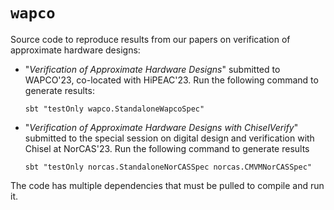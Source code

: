 # `wapco`

Source code to reproduce results from our papers on verification of approximate hardware designs:

- "*Verification of Approximate Hardware Designs*" submitted to WAPCO'23, co-located with HiPEAC'23. Run the following command to generate results:
  ```
  sbt "testOnly wapco.StandaloneWapcoSpec"
  ```
- "*Verification of Approximate Hardware Designs with ChiselVerify*" submitted to the special session on digital design and verification with Chisel at NorCAS'23. Run the following command to generate results
  ```
  sbt "testOnly norcas.StandaloneNorCASSpec norcas.CMVMNorCASSpec"
  ```

The code has multiple dependencies that must be pulled to compile and run it.
